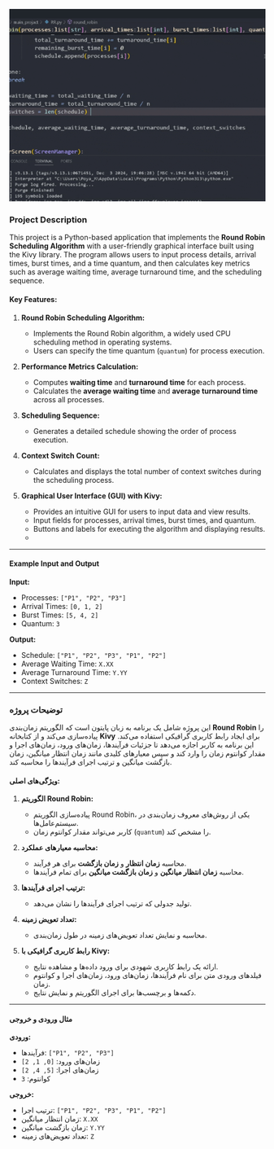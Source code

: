 ![](https://github.com/Poyamohamadi/Python_Kivy_Round_Robin/blob/main/Kivy_Round_Robin.gif)
### **Project Description**

This project is a Python-based application that implements the **Round Robin Scheduling Algorithm** with a user-friendly graphical interface built using the Kivy library. The program allows users to input process details, arrival times, burst times, and a time quantum, and then calculates key metrics such as average waiting time, average turnaround time, and the scheduling sequence.

#### **Key Features:**
1. **Round Robin Scheduling Algorithm:**
   - Implements the Round Robin algorithm, a widely used CPU scheduling method in operating systems.
   - Users can specify the time quantum (`quantum`) for process execution.

2. **Performance Metrics Calculation:**
   - Computes **waiting time** and **turnaround time** for each process.
   - Calculates the **average waiting time** and **average turnaround time** across all processes.

3. **Scheduling Sequence:**
   - Generates a detailed schedule showing the order of process execution.

4. **Context Switch Count:**
   - Calculates and displays the total number of context switches during the scheduling process.

5. **Graphical User Interface (GUI) with Kivy:**
   - Provides an intuitive GUI for users to input data and view results.
   - Input fields for processes, arrival times, burst times, and quantum.
   - Buttons and labels for executing the algorithm and displaying results.
   - 
---

#### **Example Input and Output**

**Input:**
- Processes: `["P1", "P2", "P3"]`
- Arrival Times: `[0, 1, 2]`
- Burst Times: `[5, 4, 2]`
- Quantum: `3`

**Output:**
- Schedule: `["P1", "P2", "P3", "P1", "P2"]`
- Average Waiting Time: `X.XX`
- Average Turnaround Time: `Y.YY`
- Context Switches: `Z`

---

### **توضیحات پروژه**

این پروژه شامل یک برنامه به زبان پایتون است که الگوریتم زمان‌بندی **Round Robin** را پیاده‌سازی می‌کند و از کتابخانه **Kivy** برای ایجاد رابط کاربری گرافیکی استفاده می‌کند. این برنامه به کاربر اجازه می‌دهد تا جزئیات فرآیندها، زمان‌های ورود، زمان‌های اجرا و مقدار کوانتوم زمان را وارد کند و سپس معیارهای کلیدی مانند زمان انتظار میانگین، زمان بازگشت میانگین و ترتیب اجرای فرآیندها را محاسبه کند.

#### **ویژگی‌های اصلی:**
1. **الگوریتم Round Robin:**
   - پیاده‌سازی الگوریتم Round Robin، یکی از روش‌های معروف زمان‌بندی در سیستم‌عامل‌ها.
   - کاربر می‌تواند مقدار کوانتوم زمان (`quantum`) را مشخص کند.

2. **محاسبه معیارهای عملکرد:**
   - محاسبه **زمان انتظار** و **زمان بازگشت** برای هر فرآیند.
   - محاسبه **زمان انتظار میانگین** و **زمان بازگشت میانگین** برای تمام فرآیندها.

3. **ترتیب اجرای فرآیندها:**
   - تولید جدولی که ترتیب اجرای فرآیندها را نشان می‌دهد.

4. **تعداد تعویض زمینه:**
   - محاسبه و نمایش تعداد تعویض‌های زمینه در طول زمان‌بندی.

5. **رابط کاربری گرافیکی با Kivy:**
   - ارائه یک رابط کاربری شهودی برای ورود داده‌ها و مشاهده نتایج.
   - فیلدهای ورودی متن برای نام فرآیندها، زمان‌های ورود، زمان‌های اجرا و کوانتوم زمان.
   - دکمه‌ها و برچسب‌ها برای اجرای الگوریتم و نمایش نتایج.

---

#### **مثال ورودی و خروجی**

**ورودی:**
- فرآیندها: `["P1", "P2", "P3"]`
- زمان‌های ورود: `[0, 1, 2]`
- زمان‌های اجرا: `[5, 4, 2]`
- کوانتوم: `3`

**خروجی:**
- ترتیب اجرا: `["P1", "P2", "P3", "P1", "P2"]`
- زمان انتظار میانگین: `X.XX`
- زمان بازگشت میانگین: `Y.YY`
- تعداد تعویض‌های زمینه: `Z`

